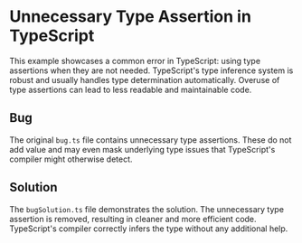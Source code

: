 # Unnecessary Type Assertion in TypeScript

This example showcases a common error in TypeScript: using type assertions when they are not needed. TypeScript's type inference system is robust and usually handles type determination automatically.  Overuse of type assertions can lead to less readable and maintainable code.

## Bug

The original `bug.ts` file contains unnecessary type assertions. These do not add value and may even mask underlying type issues that TypeScript's compiler might otherwise detect.

## Solution

The `bugSolution.ts` file demonstrates the solution. The unnecessary type assertion is removed, resulting in cleaner and more efficient code.  TypeScript's compiler correctly infers the type without any additional help.